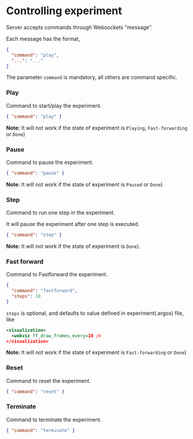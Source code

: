 # Controlling experiment

Server accepts commands through Websockets "message".

Each message has the format,

```json
{
  "command": "play",
  "...": "..."
}
```
The parameter `command` is mandatory, all others are command specific.


### Play
Command to start/play the experiment.

```json
{ "command": "play" }
```
**Note:** It will not work if the state of experiment is `Playing`, `Fast-forwarding` or `Done`)

### Pause
Command to pause the experiment.

```json
{ "command": "pause" }
```
**Note:** It will not work if the state of experiment is `Paused` or `Done`)


### Step
Command to run one step in the experiment.

It will pause the experiment after one step is executed.
```json
{ "command": "step" }
```
**Note:** It will not work if the state of experiment is `Done`).



### Fast forward
Command to Fastforward the experiment.

```json
{
  "command": "fastforward",
  "steps": 10
}
```
`steps` is optional, and defaults to value defined in experiment(.argos) file, like
```xml
<visualization>
  <webviz ff_draw_frames_every=10 />
</visualization>
```
**Note:** It will not work if the state of experiment is `Fast-forwarding` or `Done`)

### Reset
Command to reset the experiment.

```json
{ "command": "reset" }
```

### Terminate
Command to terminate the experiment.

```json
{ "command": "terminate" }
```

